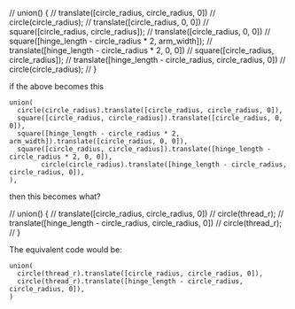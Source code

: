 // 		union() {
// 			translate([circle_radius, circle_radius, 0])
// 			circle(circle_radius);
// 			translate([circle_radius, 0, 0])
// 			square([circle_radius, circle_radius]);
// 			translate([circle_radius, 0, 0])
// 			square([hinge_length - circle_radius * 2, arm_width]);
// 			translate([hinge_length - circle_radius * 2, 0, 0])
// 			square([circle_radius, circle_radius]);
// 			translate([hinge_length - circle_radius, circle_radius, 0])
// 			circle(circle_radius);
// 		}

if the above becomes this


    union(
      circle(circle_radius).translate([circle_radius, circle_radius, 0]),
      square([circle_radius, circle_radius]).translate([circle_radius, 0, 0]),
      square([hinge_length - circle_radius * 2, arm_width]).translate([circle_radius, 0, 0]),
      square([circle_radius, circle_radius]).translate([hinge_length - circle_radius * 2, 0, 0]),
			circle(circle_radius).translate([hinge_length - circle_radius, circle_radius, 0]),
    ),


then this becomes what?


// 		union() {
// 			translate([circle_radius, circle_radius, 0])
// 			circle(thread_r);
// 			translate([hinge_length - circle_radius, circle_radius, 0])
// 			circle(thread_r);
// 		}

The equivalent code would be:

```
union(
  circle(thread_r).translate([circle_radius, circle_radius, 0]),
  circle(thread_r).translate([hinge_length - circle_radius, circle_radius, 0]),
)
```